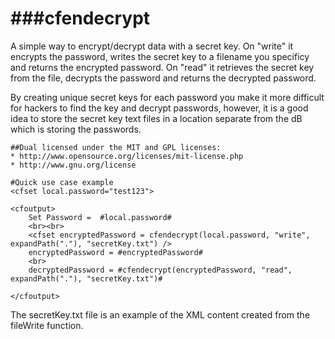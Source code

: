 ###cfendecrypt
============

A simple way to encrypt/decrypt data with a secret key.  On "write" it encrypts the password, writes the secret key to a filename you specificy and returns the encrypted password.  On "read" it retrieves the secret key from the file, decrypts the password and returns the decrypted password.

By creating unique secret keys for each password you make it more difficult for hackers to find the key and decrypt passwords, however, it is a good idea to store the secret key text files in a location separate from the dB which is storing the passwords.

```
##Dual licensed under the MIT and GPL licenses:
* http://www.opensource.org/licenses/mit-license.php
* http://www.gnu.org/license
```

```
#Quick use case example
<cfset local.password="test123">

<cfoutput>
	Set Password =  #local.password#
	<br><br>
	<cfset encryptedPassword = cfendecrypt(local.password, "write", expandPath("."), "secretKey.txt") />
	encryptedPassword = #encryptedPassword#
	<br>
	decryptedPassword = #cfendecrypt(encryptedPassword, "read", expandPath("."), "secretKey.txt")#

</cfoutput>
```

The secretKey.txt file is an example of the XML content created from the fileWrite function.